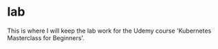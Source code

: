 # lab
This is where I will keep the  lab work for the Udemy course 'Kubernetes Masterclass for Beginners'.

